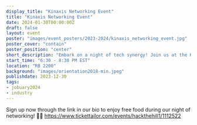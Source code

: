 ```yaml
---
display_title: "Kinaxis Networking Event"
title: "Kinaxis Networking Event"
date: 2024-01-30T00:00:00Z
draft: false
layout: event
poster: "images/event_posters/2023-2024/kinaxis_networking_event.jpg"
poster_cover: "contain"
poster_position: "center"
short_description: "Embark on a night of tech synergy! Join us at the Kinaxis Networking Event, a collaboration between CCSS and Hack the Hill."
start_time: "6:30 - 8:30 PM EST"
location: "RB 2200"
background: "images/orientation2018-min.jpeg"
publishdate: 2023-12-30
tags:
- jobuary2024
- industry
---
```

Sign up now through the link in our bio to enjoy free food during our night of networking! 🎉✨ 
https://www.tickettailor.com/events/hackthehill1/1112522